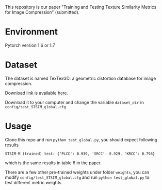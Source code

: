 This repository is our paper "Training and Testing Texture Similarity Metrics
for Image Compression" (submitted).

# Environment

Pytorch version 1.6 or 1.7

# Dataset 

The dataset is named TexTexGD: a geometric distortion database for image compression.

Download link is available [here](https://drive.google.com/drive/folders/1n3AmsrKKiw4FJ-tpLS5m_0vO4IfUe0w9?usp=sharing).

Download it to your computer and change the variable `dataset_dir` in `config/test_STSIM_global.cfg`

# Usage
Clone this repo and run
`python test_global.py`,
you should expect following results

`STSIM-M (trained) test: {'PLCC': 0.939, 'SRCC': 0.929, 'KRCC': 0.798}` 

which is the same results in table 6 in the paper.

There are a few other pre-trained weights under folder `weights`, you can modify `config/test_STSIM_global.cfg`
and run `python test_global.py` to test different metric weights.
